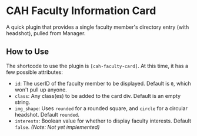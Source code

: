 # CAH Faculty Information Card
A quick plugin that provides a single faculty member's directory entry (with headshot), pulled from Manager.

## How to Use
The shortcode to use the plugin is `[cah-faculty-card]`. At this time, it has a few possible attributes:
* `id`: The userID of the faculty member to be displayed. Default is `0`, which won't pull up anyone.
* `class`: Any class(es) to be added to the card div. Default is an empty string.
* `img_shape`: Uses `rounded` for a rounded square, and `circle` for a circular headshot. Default `rounded`.
* `interests`: Boolean value for whether to display faculty interests. Default `false`. *(Note: Not yet implemented)*